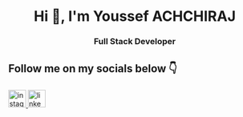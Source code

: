 <h1 align="center">Hi 👋, I'm Youssef ACHCHIRAJ</h1>
<h3 align="center">Full Stack Developer</h3>

###

<h2 align="left">Follow me on my socials below 👇</h2>

###

<div align="left">
  <a href="https://www.instagram.com/youssef_achchiraj/" target="_blank">
    <img src="https://img.shields.io/static/v1?message=Instagram&logo=instagram&label=&color=E4405F&logoColor=white&labelColor=&style=for-the-badge" height="35" alt="instagram logo"  />
  </a>
  <a href="https://www.linkedin.com/in/youssef-achchiraj-578927275/" target="_blank">
    <img src="https://img.shields.io/static/v1?message=LinkedIn&logo=linkedin&label=&color=0077B5&logoColor=white&labelColor=&style=for-the-badge" height="35" alt="linkedin logo"  />
  </a>
</div>

###
